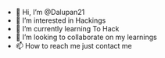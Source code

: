 - 👋 Hi, I’m @Dalupan21
- 👀 I’m interested in Hackings
- 🌱 I’m currently learning To Hack
- 💞️ I’m looking to collaborate on my learnings
- 📫 How to reach me just contact me


<!---
Dalupan21/Dalupan21 is a ✨ special ✨ repository because its `README.md` (this file) appears on your GitHub profile.
You can click the Preview link to take a look at your changes.
--->
